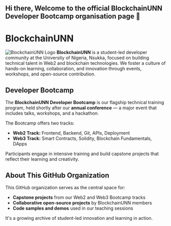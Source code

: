 ## Hi there, Welcome to the official BlockchainUNN Developer Bootcamp organisation page 👋

# BlockchainUNN
![BlockchainUNN Logo](https://drive.google.com/file/d/1WRLvXvvLD8z4ubWtbHlD-NL-ujF0-6wW/view?usp=sharing)
**BlockchainUNN** is a student-led developer community at the University of Nigeria, Nsukka, focused on building technical talent in Web2 and blockchain technologies. We foster a culture of hands-on learning, collaboration, and innovation through events, workshops, and open-source contribution.

## Developer Bootcamp

The **BlockchainUNN Developer Bootcamp** is our flagship technical training program, held shortly after our **annual conference** — a major event that includes talks, workshops, and a hackathon.  

The Bootcamp offers two tracks:

- **Web2 Track:** Frontend, Backend, Git, APIs, Deployment  
- **Web3 Track:** Smart Contracts, Solidity, Blockchain Fundamentals, DApps

Participants engage in intensive training and build capstone projects that reflect their learning and creativity.

## About This GitHub Organization

This GitHub organization serves as the central space for:

- **Capstone projects** from our Web2 and Web3 Bootcamp tracks  
- **Collaborative open-source projects** by BlockchainUNN members  
- **Code samples and demos** used in our teaching sessions

It's a growing archive of student-led innovation and learning in action.

